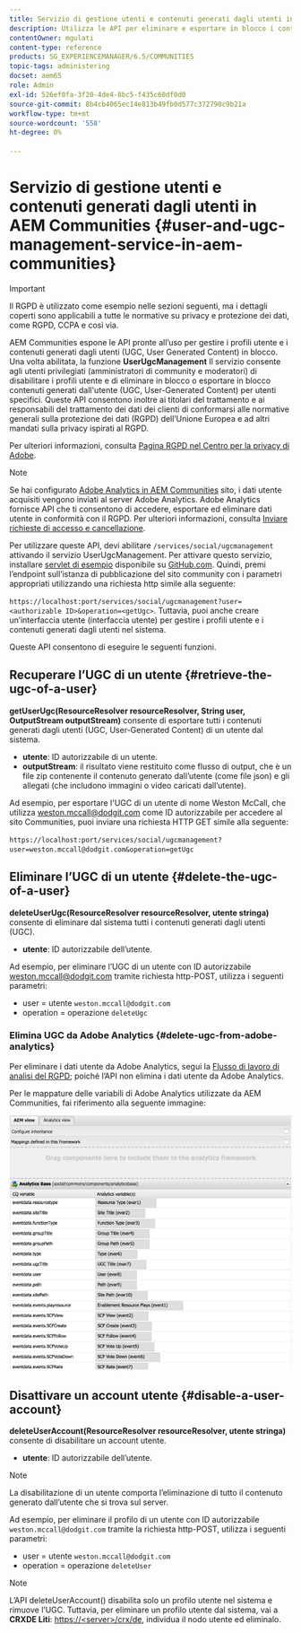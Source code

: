 ```yaml
---
title: Servizio di gestione utenti e contenuti generati dagli utenti in AEM Communities
description: Utilizza le API per eliminare e esportare in blocco i contenuti generati dagli utenti e disabilitare l’account utente.
contentOwner: mgulati
content-type: reference
products: SG_EXPERIENCEMANAGER/6.5/COMMUNITIES
topic-tags: administering
docset: aem65
role: Admin
exl-id: 526ef0fa-3f20-4de4-8bc5-f435c60df0d0
source-git-commit: 8b4cb4065ec14e813b49fb0d577c372790c9b21a
workflow-type: tm+mt
source-wordcount: '558'
ht-degree: 0%

---
```


# Servizio di gestione utenti e contenuti generati dagli utenti in AEM Communities {#user-and-ugc-management-service-in-aem-communities}

>[!IMPORTANT]
>
>Il RGPD è utilizzato come esempio nelle sezioni seguenti, ma i dettagli coperti sono applicabili a tutte le normative su privacy e protezione dei dati, come RGPD, CCPA e così via.

AEM Communities espone le API pronte all’uso per gestire i profili utente e i contenuti generati dagli utenti (UGC, User Generated Content) in blocco. Una volta abilitata, la funzione **UserUgcManagement** Il servizio consente agli utenti privilegiati (amministratori di community e moderatori) di disabilitare i profili utente e di eliminare in blocco o esportare in blocco contenuti generati dall&#39;utente (UGC, User-Generated Content) per utenti specifici. Queste API consentono inoltre ai titolari del trattamento e ai responsabili del trattamento dei dati dei clienti di conformarsi alle normative generali sulla protezione dei dati (RGPD) dell’Unione Europea e ad altri mandati sulla privacy ispirati al RGPD.

Per ulteriori informazioni, consulta [Pagina RGPD nel Centro per la privacy di Adobe](https://www.adobe.com/privacy/general-data-protection-regulation.html).

>[!NOTE]
>
>Se hai configurato [Adobe Analytics in AEM Communities](/help/communities/analytics.md) sito, i dati utente acquisiti vengono inviati al server Adobe Analytics. Adobe Analytics fornisce API che ti consentono di accedere, esportare ed eliminare dati utente in conformità con il RGPD. Per ulteriori informazioni, consulta [Inviare richieste di accesso e cancellazione](https://experienceleague.adobe.com/docs/analytics/admin/data-governance/gdpr-submit-access-delete.html).

Per utilizzare queste API, devi abilitare `/services/social/ugcmanagement` attivando il servizio UserUgcManagement. Per attivare questo servizio, installare [servlet di esempio](https://github.com/Adobe-Marketing-Cloud/aem-communities-ugc-migration/tree/main/bundles/communities-ugc-management-servlet) disponibile su [GitHub.com](https://github.com/Adobe-Marketing-Cloud/aem-communities-ugc-migration/tree/main/bundles/communities-ugc-management-servlet). Quindi, premi l’endpoint sull’istanza di pubblicazione del sito community con i parametri appropriati utilizzando una richiesta http simile alla seguente:

`https://localhost:port/services/social/ugcmanagement?user=<authorizable ID>&operation=<getUgc>`. Tuttavia, puoi anche creare un’interfaccia utente (interfaccia utente) per gestire i profili utente e i contenuti generati dagli utenti nel sistema.

Queste API consentono di eseguire le seguenti funzioni.

## Recuperare l’UGC di un utente {#retrieve-the-ugc-of-a-user}

**getUserUgc(ResourceResolver resourceResolver, String user, OutputStream outputStream)** consente di esportare tutti i contenuti generati dagli utenti (UGC, User-Generated Content) di un utente dal sistema.

* **utente**: ID autorizzabile di un utente.
* **outputStream**: il risultato viene restituito come flusso di output, che è un file zip contenente il contenuto generato dall’utente (come file json) e gli allegati (che includono immagini o video caricati dall’utente).

Ad esempio, per esportare l&#39;UGC di un utente di nome Weston McCall, che utilizza weston.mccall@dodgit.com come ID autorizzabile per accedere al sito Communities, puoi inviare una richiesta HTTP GET simile alla seguente:

`https://localhost:port/services/social/ugcmanagement?user=weston.mccall@dodgit.com&operation=getUgc`

## Eliminare l’UGC di un utente {#delete-the-ugc-of-a-user}

**deleteUserUgc(ResourceResolver resourceResolver, utente stringa)** consente di eliminare dal sistema tutti i contenuti generati dagli utenti (UGC).

* **utente**: ID autorizzabile dell’utente.

Ad esempio, per eliminare l’UGC di un utente con ID autorizzabile weston.mccall@dodgit.com tramite richiesta http-POST, utilizza i seguenti parametri:

* user = utente `weston.mccall@dodgit.com`
* operation = operazione `deleteUgc`

### Elimina UGC da Adobe Analytics {#delete-ugc-from-adobe-analytics}

Per eliminare i dati utente da Adobe Analytics, segui la [Flusso di lavoro di analisi del RGPD](https://experienceleague.adobe.com/docs/analytics/admin/data-governance/an-gdpr-workflow.html?lang=it); poiché l’API non elimina i dati utente da Adobe Analytics.

Per le mappature delle variabili di Adobe Analytics utilizzate da AEM Communities, fai riferimento alla seguente immagine:

![Mappatura delle variabili delle community AEM per Adobe Analytics](assets/analytics-communities-mapping.png)

## Disattivare un account utente {#disable-a-user-account}

**deleteUserAccount(ResourceResolver resourceResolver, utente stringa)** consente di disabilitare un account utente.

* **utente**: ID autorizzabile dell’utente.

>[!NOTE]
>
>La disabilitazione di un utente comporta l’eliminazione di tutto il contenuto generato dall’utente che si trova sul server.

Ad esempio, per eliminare il profilo di un utente con ID autorizzabile `weston.mccall@dodgit.com` tramite la richiesta http-POST, utilizza i seguenti parametri:

* user = utente `weston.mccall@dodgit.com`
* operation = operazione `deleteUser`

>[!NOTE]
>
>L’API deleteUserAccount() disabilita solo un profilo utente nel sistema e rimuove l’UGC. Tuttavia, per eliminare un profilo utente dal sistema, vai a **CRXDE Liti**: [https://&lt;server>/crx/de](https://localhost:4502/crx/de), individua il nodo utente ed eliminalo.
